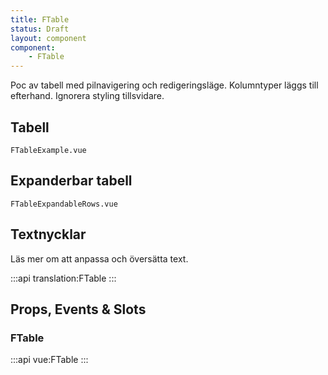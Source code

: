```yaml
---
title: FTable
status: Draft
layout: component
component:
    - FTable
---
```


Poc av tabell med pilnavigering och redigeringsläge. Kolumntyper läggs till efterhand. Ignorera styling tillsvidare.

## Tabell

```import
FTableExample.vue
```

## Expanderbar tabell

```import
FTableExpandableRows.vue
```

## Textnycklar

Läs mer om att anpassa och översätta text.

:::api
translation:FTable
:::

## Props, Events & Slots

### FTable

:::api
vue:FTable
:::
